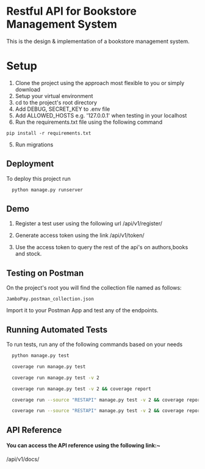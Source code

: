 # Restful API for Bookstore Management System

This is the design & implementation of a bookstore management system.

# Setup
1. Clone the project using the approach most flexible to you or simply download
2. Setup your virtual environment
3. cd to the project's root directory
4. Add DEBUG, SECRET_KEY to .env file
5. Add ALLOWED_HOSTS e.g. '127.0.0.1' when testing in your localhost 
6. Run the requirements.txt file using the following command

```
pip install -r requirements.txt
```
5. Run migrations



## Deployment

To deploy this project run

```bash
  python manage.py runserver
```


## Demo

1. Register a test user using the following url
/api/v1/register/

2. Generate access token using the link
/api/v1/token/

3. Use the access token to query the rest of the api's on authors,books and stock.

## Testing on Postman

On the project's root you will find the collection file named as follows:

```
JamboPay.postman_collection.json
```

Import it to your Postman App and test any of the endpoints.


## Running Automated Tests

To run tests, run any of the following commands
based on your needs

```bash
  python manage.py test

  coverage run manage.py test

  coverage run manage.py test -v 2

  coverage run manage.py test -v 2 && coverage report

  coverage run --source "RESTAPI" manage.py test -v 2 && coverage report

  coverage run --source "RESTAPI" manage.py test -v 2 && coverage report && coverage html

```


## API Reference

#### You can access the API reference using the following link:~
/api/v1/docs/

